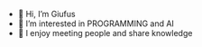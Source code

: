 - 👋 Hi, I’m Giufus
- 👀 I’m interested in PROGRAMMING and AI
- 👥 I enjoy meeting people and share knowledge
